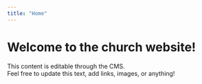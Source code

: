 ```yaml
---
title: "Home"
---
```


# Welcome to the church website!

This content is editable through the CMS.  
Feel free to update this text, add links, images, or anything!